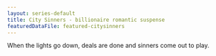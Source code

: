 ```yaml
---
layout: series-default
title: City Sinners - billionaire romantic suspense
featuredDataFile: featured-citysinners
---
```

When the lights go down, deals are done and sinners come out to play.